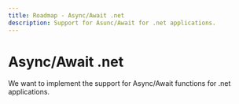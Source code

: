 ```yaml
---
title: Roadmap - Async/Await .net
description: Support for Asunc/Await for .net applications.
---
```

# Async/Await .net
We want to implement the support for Async/Await functions for .net applications.

